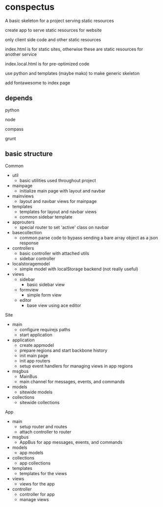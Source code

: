 conspectus
==========

A basic skeleton for a project serving static resources

create app to serve static resources for website

only client side code and other static resources

index.html is for static sites, otherwise these are static resources for another service

index.local.html is for pre-optimized code

use python and templates (maybe mako) to make generic skeleton

add fontawesome to index page



depends
-------

python

node

compass

grunt


basic structure
----------------

Common

- util
  - basic utilities used throughout project
- mainpage
  - initialize main page with layout and navbar
- mainviews
  - layout and navbar views for mainpage
- templates
  - templates for layout and navbar views
  - common sidebar template
- approuters
  - special router to set 'active' class on navbar
- basecollection
  - common parse code to bypass sending a bare 
    array object as a json response
- controllers
  - basic controller with attached utils
  - sidebar controller
- localstoragemodel
  - simple model with localStorage backend (not really useful)
- views
  - sidebar
    - basic sidebar view
  - formview
    - simple form view
  - editor
    - base view using ace editor

Site

- main
  - configure requirejs paths
  - start application
- application
  - create appmodel
  - prepare regions and start backbone history
  - init main page
  - init app routers
  - setup event handlers for managing views in app regions
- msgbus
  - MainBus
  - main channel for messages, events, and commands
- models
  - sitewide models
- collections
  - sitewide collections

App

- main
  - setup router and routes
  - attach controller to router
- msgbus
  - AppBus for app messages, events, and commands
- models
  - app models
- collections
  - app collections
- templates
  - templates for the views
- views
  - views for the app
- controller
  - controller for app
  - manage views

